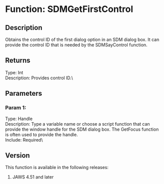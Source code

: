 # Function: SDMGetFirstControl

## Description

Obtains the control ID of the first dialog option in an SDM dialog box.
It can provide the control ID that is needed by the SDMSayControl
function.

## Returns

Type: Int\
Description: Provides control ID.\

## Parameters

### Param 1:

Type: Handle\
Description: Type a variable name or choose a script function that can
provide the window handle for the SDM dialog box. The GetFocus function
is often used to provide the handle.\
Include: Required\

## Version

This function is available in the following releases:

1.  JAWS 4.51 and later
